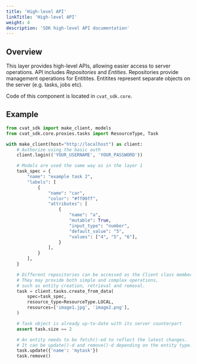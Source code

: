 ```yaml
---
title: 'High-level API'
linkTitle: 'High-level API'
weight: 4
description: 'SDK high-level API documentation'
---
```


## Overview

This layer provides high-level APIs, allowing easier access to server operations.
API includes *Repositories* and *Entities*. Repositories provide management
operations for Entitites. Entitites represent separate objects on the server
(e.g. tasks, jobs etc).

Code of this component is located in `cvat_sdk.core`.

## Example

```python
from cvat_sdk import make_client, models
from cvat_sdk.core.proxies.tasks import ResourceType, Task

with make_client(host="http://localhost") as client:
    # Authorize using the basic auth
    client.login(('YOUR_USERNAME', 'YOUR_PASSWORD'))

    # Models are used the same way as in the layer 1
    task_spec = {
        "name": "example task 2",
        "labels": [
            {
                "name": "car",
                "color": "#ff00ff",
                "attributes": [
                    {
                        "name": "a",
                        "mutable": True,
                        "input_type": "number",
                        "default_value": "5",
                        "values": ["4", "5", "6"],
                    }
                ],
            }
        ],
    }

    # Different repositories can be accessed as the Client class members.
    # They may provide both simple and complex operations,
    # such as entity creation, retrieval and removal.
    task = client.tasks.create_from_data(
        spec=task_spec,
        resource_type=ResourceType.LOCAL,
        resources=['image1.jpg', 'image2.png'],
    )

    # Task object is already up-to-date with its server counterpart
    assert task.size == 2

    # An entity needs to be fetch()-ed to reflect the latest changes.
    # It can be update()-d and remove()-d depending on the entity type.
    task.update({'name': 'mytask'})
    task.remove()
```
